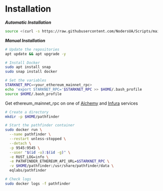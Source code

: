 # Installation

_**Automatic Installation**_

```bash
source <(curl -s https://raw.githubusercontent.com/NodersUA/Scripts/main/starknet)
```

_**Manual Installation**_

```bash
# Update the repositories
apt update && apt upgrade -y
```

```bash
# Install Docker
sudo apt install snap
sudo snap install docker
```

```bash
# Set the variables
STARKNET_RPC=<your_ethereum_mainnet_rpc>
echo 'export STARKNET_RPC='$STARKNET_RPC >> $HOME/.bash_profile
source $HOME/.bash_profile
```

Get ethereum\_mainnet\_rpc on one of [Alchemy](https://www.alchemy.com/) and [Infura](https://www.infura.io/) services

```bash
# Create a directory
mkdir -p $HOME/pathfinder
```

```bash
# Start the pathfinder container
sudo docker run \
  --name pathfinder \
  --restart unless-stopped \
  --detach \
  -p 9545:9545 \
  --user "$(id -u):$(id -g)" \
  -e RUST_LOG=info \
  -e PATHFINDER_ETHEREUM_API_URL=$STARKNET_RPC \
  -v $HOME/pathfinder:/usr/share/pathfinder/data \
  eqlabs/pathfinder
```

```bash
# Check logs
sudo docker logs -f pathfinder
```
